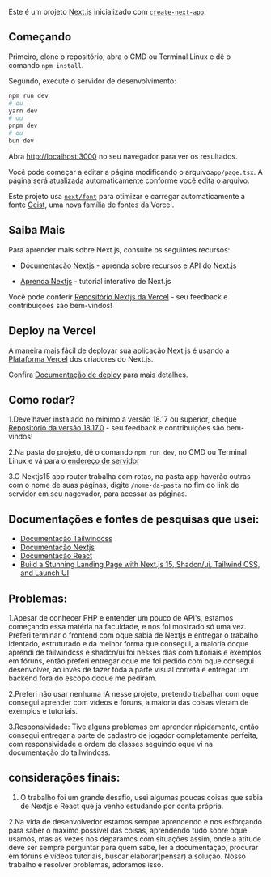 Este é um projeto [Next.js](https://nextjs.org) inicializado com [`create-next-app`](https://nextjs.org/docs/app/api-reference/cli/create-next-app).

## Começando

Primeiro, clone o repositório, abra o CMD ou Terminal Linux e dê o comando `npm install`.

Segundo, execute o servidor de desenvolvimento:

```bash
npm run dev
# ou
yarn dev
# ou
pnpm dev
# ou
bun dev
```
Abra [http://localhost:3000](http://localhost:3000) no seu navegador para ver os resultados.

Você pode começar a editar a página modificando o arquivo`app/page.tsx`. A página será atualizada automaticamente conforme você edita o arquivo.

Este projeto usa [`next/font`](https://nextjs.org/docs/app/building-your-application/optimizing/fonts) para otimizar e carregar automaticamente a fonte  [Geist](https://vercel.com/font), uma nova família de fontes da Vercel.

## Saiba Mais

Para aprender mais sobre Next.js, consulte os seguintes recursos:

  - [Documentação Nextjs](https://nextjs.org/docs) - aprenda sobre recursos e API do Next.js

  - [Aprenda Nextjs](https://nextjs.org/learn) - tutorial interativo de Next.js

Você pode conferir [Repositório Nextjs da Vercel](https://github.com/vercel/next.js) - seu feedback e contribuições são bem-vindos!

## Deploy na Vercel

A maneira mais fácil de deployar sua aplicação Next.js é usando a [Plataforma Vercel](https://vercel.com/new?utm_medium=default-template&filter=next.js&utm_source=create-next-app&utm_campaign=create-next-app-readme) dos criadores do Next.js.

Confira [Documentação de deploy](https://nextjs.org/docs/app/building-your-application/deploying) para mais detalhes.

## Como rodar?

1.Deve haver instalado no mínimo a versão 18.17 ou superior, cheque [Repositório da versão 18.17.0](https://github.com/nodejs/node/releases/tag/v18.17.0) - seu feedback e contribuições são bem-vindos!

2.Na pasta do projeto, dê o comando `npm run dev`, no CMD ou Terminal Linux e vá para o [endereço de servidor](http://localhost:3000)

3.O Nextjs15 app router trabalha com rotas, na pasta app haverão outras com o nome de suas páginas, digite `/nome-da-pasta` no fim do link de servidor em seu nagevador, para acessar as páginas.

## Documentações e fontes de pesquisas que usei:

  - [Documentação Tailwindcss](https://v3.tailwindcss.com/docs/optimizing-for-production#controlling-class-order)
  - [Documentação Nextjs](https://nextjs.org/docs)
  - [Documentação React](react.dev)
  - [Build a Stunning Landing Page with Next.js 15, Shadcn/ui, Tailwind CSS, and Launch UI](https://youtu.be/tn0DHBCi6kg?si=OXyJ8rotbmtU-qik)

## Problemas:

1.Apesar de conhecer PHP e entender um pouco de API's, estamos começando essa matéria na faculdade, e nos foi mostrado só uma vez. Preferi terminar o frontend com oque sabia de Nextjs e entregar o trabalho identado, estruturado e da melhor forma que consegui, a maioria doque aprendi de tailwindcss e shadcn/ui foi nesses dias com tutoriais e exemplos em fóruns, então preferi entregar oque me foi pedido com oque consegui desenvolver, ao invés de fazer toda a parte visual correta e entregar um backend fora do escopo doque me pediram.

2.Preferi não usar nenhuma IA nesse projeto, pretendo trabalhar com oque consegui aprender com vídeos e fóruns, a maioria das coisas vieram de exemplos e tutoriais. 

3.Responsividade: Tive alguns problemas em aprender rápidamente, então consegui entregar a parte de cadastro de jogador completamente perfeita, com responsividade e ordem de classes seguindo oque vi na documentação do tailwindcss.

## considerações finais:

1. O trabalho foi um grande desafio, usei algumas poucas coisas que sabia de Nextjs e React que já venho estudando por conta própria.

2.Na vida de desenvolvedor estamos sempre aprendendo e nos esforçando para saber o máximo possível das coisas, aprendendo tudo sobre oque usamos, mas as vezes nos deparamos com situações assim, onde a atitude deve ser sempre perguntar para quem sabe, ler a documentação, procurar em fóruns e vídeos tutoriais, buscar elaborar(pensar) a solução. Nosso trabalho é resolver problemas, adoramos isso.

